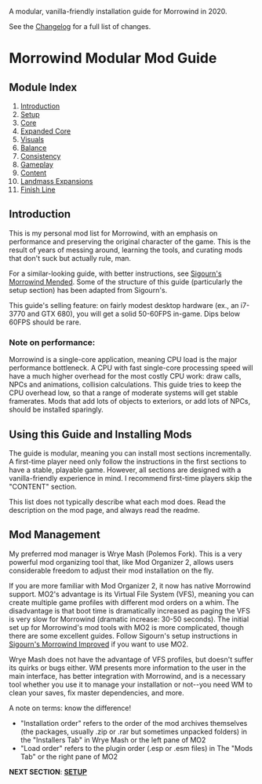 A modular, vanilla-friendly installation guide for Morrowind in 2020.

See the [Changelog](https://github.com/doublemoulinet/Morrowind-Modular-Mod-Guide/blob/master/CHANGELOG.md) for a full list of changes.

# Morrowind Modular Mod Guide

## Module Index
1. [Introduction](https://github.com/doublemoulinet/Morrowind-Modular-Mod-Guide/blob/master/README.md)
1. [Setup](https://github.com/doublemoulinet/Morrowind-Modular-Mod-Guide/blob/master/SETUP.md)
1. [Core](https://github.com/doublemoulinet/Morrowind-Modular-Mod-Guide/blob/master/CORE.md)
1. [Expanded Core](https://github.com/doublemoulinet/Morrowind-Modular-Mod-Guide/blob/master/EXPANDEDCORE.md)
1. [Visuals](https://github.com/doublemoulinet/Morrowind-Modular-Mod-Guide/blob/master/VISUALS.md)
1. [Balance](https://github.com/doublemoulinet/Morrowind-Modular-Mod-Guide/blob/master/BALANCE.md)
1. [Consistency](https://github.com/doublemoulinet/Morrowind-Modular-Mod-Guide/blob/master/CONSISTENCY.md)
1. [Gameplay](https://github.com/doublemoulinet/Morrowind-Modular-Mod-Guide/blob/master/GAMEPLAY.md)
1. [Content](https://github.com/doublemoulinet/Morrowind-Modular-Mod-Guide/blob/master/CONTENT.md)
1. [Landmass Expansions](https://github.com/doublemoulinet/Morrowind-Modular-Mod-Guide/blob/master/OPTIONAL.md)
1. [Finish Line](https://github.com/doublemoulinet/Morrowind-Modular-Mod-Guide/blob/master/FINISHLINE.md)

## Introduction
This is my personal mod list for Morrowind, with an emphasis on performance and preserving the original character of the game. This is the result of years of messing around, learning the tools, and curating mods that don't suck but actually rule, man.

For a similar-looking guide, with better instructions, see [Sigourn's Morrowind Mended](https://github.com/Sigourn/morrowind-improved). Some of the structure of this guide (particularly the setup section) has been adapted from Sigourn's.

This guide's selling feature: on fairly modest desktop hardware (ex., an i7-3770 and GTX 680), you will get a solid 50-60FPS in-game. Dips below 60FPS should be rare.

### Note on performance:

Morrowind is a single-core application, meaning CPU load is the major performance bottleneck. A CPU with fast single-core processing speed will have a much higher overhead for the most costly CPU work: draw calls, NPCs and animations, collision calculations. This guide tries to keep the CPU overhead low, so that a range of moderate systems will get stable framerates. Mods that add lots of objects to exteriors, or add lots of NPCs, should be installed sparingly.

## Using this Guide and Installing Mods
The guide is modular, meaning you can install most sections incrementally. A first-time player need only follow the instructions in the first sections to have a stable, playable game. However, all sections are designed with a vanilla-friendly experience in mind. I recommend first-time players skip the "CONTENT"  section.

This list does not typically describe what each mod does. Read the description on the mod page, and always read the readme.

## Mod Management
My preferred mod manager is Wrye Mash (Polemos Fork). This is a very powerful mod organizing tool that, like Mod Organizer 2, allows users considerable freedom to adjust their mod installation on the fly.

If you are more familiar with Mod Organizer 2, it now has native Morrowind support. MO2's advantage is its Virtual File System (VFS), meaning you can create multiple game profiles with different mod orders on a whim. The disadvantage is that boot time is dramatically increased as paging the VFS is very slow for Morrowind (dramatic increase: 30-50 seconds). The initial set up for Morrowind's mod tools with MO2 is more complicated, though there are some excellent guides. Follow Sigourn's setup instructions in [Sigourn's Morrowind Improved](https://github.com/Sigourn/morrowind-improved/blob/master/setup.md) if you want to use MO2.

Wrye Mash does not have the advantage of VFS profiles, but doesn't suffer its quirks or bugs either. WM presents more information to the user in the main interface, has better integration with Morrowind, and is a necessary tool whether you use it to manage your installation or not--you need WM to clean your saves, fix master dependencies, and more.

A note on terms: know the difference!
- "Installation order" refers to the order of the mod archives themselves (the packages, usually .zip or .rar but sometimes unpacked folders) in the "Installers Tab" in Wrye Mash or the left pane of MO2
- "Load order" refers to the plugin order (.esp or .esm files) in The "Mods Tab" or the right pane of MO2

**NEXT SECTION**:
[**SETUP**](https://github.com/doublemoulinet/Morrowind-Modular-Mod-Guide/blob/master/SETUP.md)